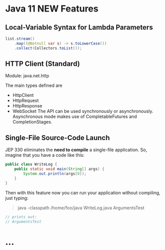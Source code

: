 # Java 11 NEW Features

##  Local-Variable Syntax for Lambda Parameters
```java
list.stream()
    .map((@Notnull var s) -> s.toLowerCase())
    .collect(Collectors.toList());
```

## HTTP Client (Standard)
Module: java.net.http

The main types defined are

- HttpClient
- HttpRequest
- HttpResponse
- WebSocket
The API can be used synchronously or asynchronously. Asynchronous mode makes use of CompletableFutures and CompletionStages.


##  Single-File Source-Code Launch
JEP 330 eliminates the **need to compile** a single-file application. So, imagine that you have a code like this:
```java
public class WriteLog {
    public static void main(String[] args) {
	    System.out.println(args[0]);
    }
}
```

Then with this feature now you can run your application without compiling, just typing:
> java -classpath /home/foo/java WriteLog.java ArgumentsTest
```java
// prints out:
// ArgumentsTest
```

# ...